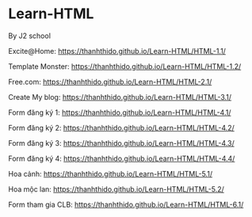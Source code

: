 # Learn-HTML

By J2 school

Excite@Home: https://thanhthido.github.io/Learn-HTML/HTML-1.1/

Template Monster: https://thanhthido.github.io/Learn-HTML/HTML-1.2/

Free.com: https://thanhthido.github.io/Learn-HTML/HTML-2.1/

Create My blog: https://thanhthido.github.io/Learn-HTML/HTML-3.1/

Form đăng ký 1: https://thanhthido.github.io/Learn-HTML/HTML-4.1/

Form đăng ký 2: https://thanhthido.github.io/Learn-HTML/HTML-4.2/

Form đăng ký 3: https://thanhthido.github.io/Learn-HTML/HTML-4.3/

Form đăng ký 4: https://thanhthido.github.io/Learn-HTML/HTML-4.4/

Hoa cảnh: https://thanhthido.github.io/Learn-HTML/HTML-5.1/

Hoa mộc lan: https://thanhthido.github.io/Learn-HTML/HTML-5.2/

Form tham gia CLB: https://thanhthido.github.io/Learn-HTML/HTML-6.1/
